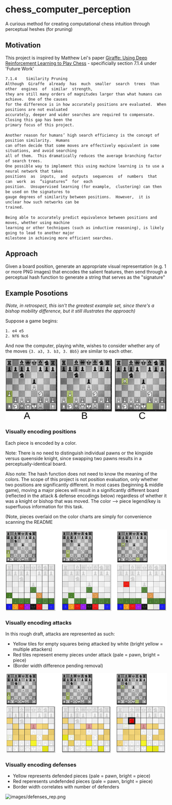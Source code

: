 # chess_computer_perception
A curious method for creating computational chess intuition through perceptual heshes (for pruning)

## Motivation 

This project is inspired by Matthew Lei's paper [Giraffe: Using Deep Reinforcement Learning to Play Chess](https://arxiv.org/abs/1509.01549) - specificially section 7.1.4 under 'Future Work'

```
7.1.4    Similarity Pruning
Although  Giraffe  already  has  much  smaller  search  trees  than  other  engines  of  similar  strength,
they are still many orders of magnitudes larger than what humans can achieve.  One of the causes
for the difference is in how accurately positions are evaluated.  When positions are not evaluated
accurately, deeper and wider searches are required to compensate.  Closing this gap has been the
primary focus of this project.

Another reason for humans’ high search efficiency is the concept of position similarity.  Humans
can often decide that some moves are effectively equivalent in some situations, and avoid searching
all of them.  This dramatically reduces the average branching factor of search trees.
One possible way to implement this using machine learning is to use a neural network that takes
positions  as  inputs,  and  outputs  sequences  of  numbers  that  can  work  as  ”signatures”  for  each
position.  Unsupervised learning (for example,  clustering) can then be used on the signatures to
gauge degrees of similarity between positions.  However,  it is unclear how such networks can be
trained.

Being able to accurately predict equivalence between positions and moves, whether using machine
learning or other techniques (such as inductive reasoning), is likely going to lead to another major
milestone in achieving more efficient searches.
```

## Approach

Given a board position, generate an appropriate visual representation (e.g. 1 or more PNG images) that encodes the salient features, then send through a perceptual hash function to generate a string that serves as the "signature"

## Example Posotions

*(Note, in retrospect, this isn't the greatest example set, since there's a bishop mobility difference, but it still illustrates the approach)*

Suppose a game begins: 
```
1. e4 e5
2. Nf6 Nc6
```
And now the computer, playing white, wishes to consider whether any of the moves `{3. a3, 3. b3, 3. Bb5}` are similar to each other.

![images/ruy_candidates.png](images/ruy_candidates.png)

### Visually encoding positions
Each piece is encoded by a color.

Note: There is no need to distinguish individual pawns or the kingside versus queenside knight, since swapping two pawns results in a perceptually-identical board. 

Also note: The hash function does not need to know the meaning of the colors. The scope of this project is not position evaluation, only whether two positions are significantly different. In most cases (beginning & middle game), moving a major pieces will result in a significantly different board (reflected in the attack & defense encodings below) regardless of whether it was a knight or bishop that was moved. The color --> piece legend/key is superfluous information for this task.

(Note, pieces overlaid on the color charts are simply for convenience scanning the README

![images/position_rep.png](images/position_rep.png)


### Visually encoding attacks

In this rough draft, attacks are represented as such:
-  Yellow tiles for empty squares being attacked by white (bright yellow = multiple attackers)
-  Red tiles represent enemy pieces under attack (pale = pawn, bright = piece)
-  (Border width difference pending removal)

![images/attack_rep.png](images/attack_rep.png)

### Visually encoding defenses
-  Yellow represents defended pieces (pale = pawn, bright = piece)
-  Red reperesents undefended pieces (pale = pawn, bright = piece)
-  Border width correlates with number of defenders

![images/defenses_rep.png](images/defenses_rep.png)
